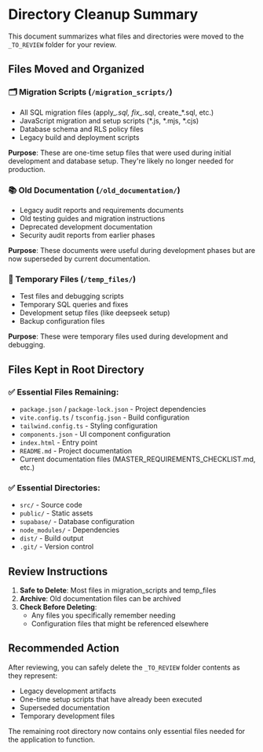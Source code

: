 # Directory Cleanup Summary

This document summarizes what files and directories were moved to the `_TO_REVIEW` folder for your review.

## Files Moved and Organized

### 🗂️ Migration Scripts (`/migration_scripts/`)
- All SQL migration files (apply_*.sql, fix_*.sql, create_*.sql, etc.)
- JavaScript migration and setup scripts (*.js, *.mjs, *.cjs)
- Database schema and RLS policy files
- Legacy build and deployment scripts

**Purpose**: These are one-time setup files that were used during initial development and database setup. They're likely no longer needed for production.

### 📚 Old Documentation (`/old_documentation/`)
- Legacy audit reports and requirements documents
- Old testing guides and migration instructions
- Deprecated development documentation
- Security audit reports from earlier phases

**Purpose**: These documents were useful during development phases but are now superseded by current documentation.

### 🧪 Temporary Files (`/temp_files/`)
- Test files and debugging scripts
- Temporary SQL queries and fixes
- Development setup files (like deepseek setup)
- Backup configuration files

**Purpose**: These were temporary files used during development and debugging.

## Files Kept in Root Directory

### ✅ Essential Files Remaining:
- `package.json` / `package-lock.json` - Project dependencies
- `vite.config.ts` / `tsconfig.json` - Build configuration
- `tailwind.config.ts` - Styling configuration
- `components.json` - UI component configuration
- `index.html` - Entry point
- `README.md` - Project documentation
- Current documentation files (MASTER_REQUIREMENTS_CHECKLIST.md, etc.)

### ✅ Essential Directories:
- `src/` - Source code
- `public/` - Static assets
- `supabase/` - Database configuration
- `node_modules/` - Dependencies
- `dist/` - Build output
- `.git/` - Version control

## Review Instructions

1. **Safe to Delete**: Most files in migration_scripts and temp_files
2. **Archive**: Old documentation files can be archived
3. **Check Before Deleting**:
   - Any files you specifically remember needing
   - Configuration files that might be referenced elsewhere

## Recommended Action

After reviewing, you can safely delete the `_TO_REVIEW` folder contents as they represent:
- Legacy development artifacts
- One-time setup scripts that have already been executed
- Superseded documentation
- Temporary development files

The remaining root directory now contains only essential files needed for the application to function.